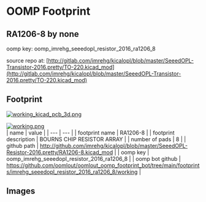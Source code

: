 # OOMP Footprint  
## RA1206-8  by none  
  
oomp key: oomp_imrehg_seeedopl_resistor_2016_ra1206_8  
  
source repo at: [http://gitlab.com/imrehg/kicalopl/blob/master/SeeedOPL-Transistor-2016.pretty/TO-220.kicad_mod](http://gitlab.com/imrehg/kicalopl/blob/master/SeeedOPL-Transistor-2016.pretty/TO-220.kicad_mod)  
## Footprint  
  
[![working_kicad_pcb_3d.png](working_kicad_pcb_3d_600.png)](working_kicad_pcb_3d.png)  
  
[![working.png](working_600.png)](working.png)  
| name | value | 
| --- | --- | 
| footprint name | RA1206-8 | 
| footprint description | BOURNS CHIP RESISTOR ARRAY | 
| number of pads | 8 | 
| github path | http://github.com/imrehg/kicalopl/blob/master/SeeedOPL-Resistor-2016.pretty/RA1206-8.kicad_mod | 
| oomp key | oomp_imrehg_seeedopl_resistor_2016_ra1206_8 | 
| oomp bot github | https://github.com/oomlout/oomlout_oomp_footprint_bot/tree/main/footprints/imrehg_seeedopl_resistor_2016_ra1206_8/working | 
## Images  
